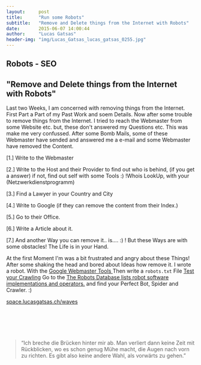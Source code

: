 ```yaml
---
layout:     post
title:      "Run some Robots"
subtitle:   "Remove and Delete things from the Internet with Robots"
date:       2015-06-07 14:00:44
author:     "Lucas Gatsas"
header-img: "img/Lucas_Gatsas_lucas_gatsas_0255.jpg"
---
```

<h2 class="section-heading">Robots - SEO</h2>
<h2 class="section-heading">"Remove and Delete things from the Internet with Robots"</h2>


Last two Weeks, I am concerned with removing things from the Internet. First Part a Part of my Past Work and soem Details. 
Now after some trouble to remove things from the Internet. I tried to reach the Webmaster from some Website etc. but, these don't answered my Questions etc.
This was make me very confussed. After some Bomb Mails, some of these Webmaster have sended and answered me a e-mail and some Webmaster have removed the Content. 



[1.] Write to the Webmaster

[2.] Write to the Host and their Provider to find out who is behind, (if you get a answer) if not, find out self with some Tools :) !Whois LookUp, with your (Netzwerkdienstprogramm)

[3.] Find a Lawyer in your Country and City

[4.] Write to Google (if they can remove the content from their Index.)

[5.] Go to their Office. 

[6.] Write a Article about it. 


[7.] And another Way you can remove it.. is.... :) ! But these Ways are with some obstacles! The Life is in your Hand. 


At the first Moment I'm was a bit frustrated and angry about these Things! After some shaking the head  and bored about Ideas how remove it.
I wrote a robot. With the <a href="https://accounts.google.com/ServiceLogin?service=sitemaps&passive=1209600&continue=https%3A%2F%2Fwww.google.com%2Fwebmasters%2Ftools%2Fhome%3Fhl%3Den&followup=https%3A%2F%2Fwww.google.com%2Fwebmasters%2Ftools%2Fhome%3Fhl%3Den&hl=en">Google Webmaster Tools </a>
Then write a <code>robots.txt</code> File <a href="https://support.google.com/webmasters/answer/6078399?hl=de&ref_topic=6061961">Test your Crawling</a>
Go to the <a href="http://www.robotstxt.org/db.html">The Robots Database lists robot software implementations and operators.</a> and find your Perfect Bot, Spider and Crawler. :)


<a href="http://space.lucasgatsas.ch/waves">space.lucasgatsas.ch/waves</a>

<br><br>


<br>
<blockquote>
“Ich breche die Brücken hinter mir ab. Man verliert dann keine Zeit mit Rückblicken, wo es schon genug Mühe macht, die Augen nach vorn zu richten. Es gibt also keine andere Wahl, als vorwärts zu gehen.” 
</blockquote>

